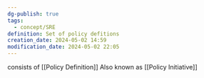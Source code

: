 ```yaml
---
dg-publish: true
tags:
  - concept/SRE
definition: Set of policy defitions
creation_date: 2024-05-02 14:59
modification_date: 2024-05-02 22:05
---
```

consists of [[Policy Definition]]
Also known as [[Policy Initiative]]